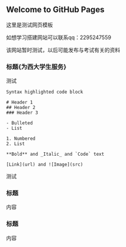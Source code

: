 ## Welcome to GitHub Pages

这里是测试网页模板

如想学习搭建网站可以联系qq：2295247559

该网站暂时测试，以后可能发布与考试有关的资料

### 标题{为西大学生服务}

测试
```标题
Syntax highlighted code block

# Header 1
## Header 2
### Header 3

- Bulleted
- List

1. Numbered
2. List

**Bold** and _Italic_ and `Code` text

[Link](url) and ![Image](src)
```

测试

### 标题

内容
### 标题

内容
